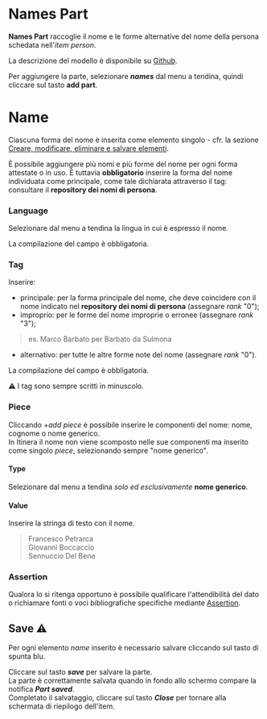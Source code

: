 # Names Part

**Names Part** raccoglie il nome e le forme alternative del nome della persona schedata nell'_item person_.  

La descrizione del modello è disponibile su [Github](https://github.com/vedph/cadmus-general#namespart).  

Per aggiungere la parte, selezionare **_names_** dal menu a tendina, quindi cliccare sul tasto **add part**.  

# Name
Ciascuna forma del nome è inserita come elemento singolo - cfr. la sezione [Creare, modificare, eliminare e salvare elementi](Editor_Brick.md).

È possibile aggiungere più nomi e più forme del nome per ogni forma attestate o in uso. È tuttavia **obbligatorio** inserire la forma del nome individuata come principale, come tale dichiarata attraverso il tag: consultare il **repository dei nomi di persona**.  

### Language
Selezionare dal menu a tendina la lingua in cui è espresso il nome. 

La compilazione del campo è obbligatoria.


### Tag
Inserire:  
* principale: per la forma principale del nome, che deve coincidere con il nome indicato nel **repository dei nomi di persona** (assegnare _rank_ "0");
* improprio: per le forme del nome improprie o erronee (assegnare _rank_ "3");
> es. Marco Barbato per Barbato da Sulmona
* alternativo: per tutte le altre forme note del nome (assegnare _rank_ "0").  

La compilazione del campo è obbligatoria.  

⚠️ I tag sono sempre scritti in minuscolo.

### Piece
Cliccando _+add piece_ è possibile inserire le componenti del nome: nome, cognome o nome generico.  
In Itinera il nome non viene scomposto nelle sue componenti ma inserito come singolo _piece_, selezionando sempre "nome generico".  

#### Type
Selezionare dal menu a tendina _solo ed esclusivamente_ **nome generico**.

#### Value
Inserire la stringa di testo con il nome.
> Francesco Petrarca  
> Giovanni Boccaccio  
> Sennuccio Del Bene

### Assertion
Qualora lo si ritenga opportuno è possibile qualificare l'attendibilità del dato o richiamare fonti o voci bibliografiche specifiche mediante [Assertion](Assertion_Brick.md).
 
## Save ⚠️ 
Per ogni elemento _name_ inserito è necessario salvare cliccando sul tasto di spunta blu.

Cliccare sul tasto **_save_** per salvare la parte.  
La parte è correttamente salvata quando in fondo allo schermo compare la notifica **_Part saved_**.  
Completato il salvataggio, cliccare sul tasto **_Close_** per tornare alla schermata di riepilogo dell'item.
